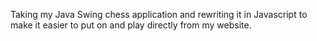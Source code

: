 Taking my Java Swing chess application and rewriting it in Javascript to make it easier to put on and play directly from my website.
